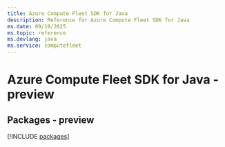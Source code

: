 ```yaml
---
title: Azure Compute Fleet SDK for Java
description: Reference for Azure Compute Fleet SDK for Java
ms.date: 09/19/2025
ms.topic: reference
ms.devlang: java
ms.service: computefleet
---
```

# Azure Compute Fleet SDK for Java - preview
## Packages - preview
[!INCLUDE [packages](compute-fleet-index.md)]